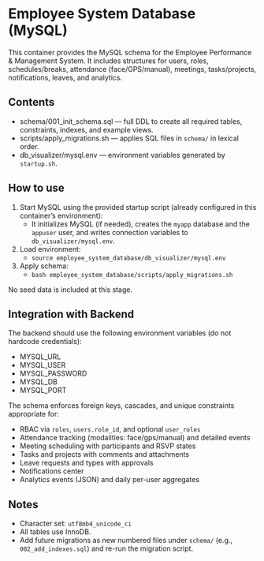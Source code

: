 # Employee System Database (MySQL)

This container provides the MySQL schema for the Employee Performance & Management System. It includes structures for users, roles, schedules/breaks, attendance (face/GPS/manual), meetings, tasks/projects, notifications, leaves, and analytics.

## Contents

- schema/001_init_schema.sql — full DDL to create all required tables, constraints, indexes, and example views.
- scripts/apply_migrations.sh — applies SQL files in `schema/` in lexical order.
- db_visualizer/mysql.env — environment variables generated by `startup.sh`.

## How to use

1. Start MySQL using the provided startup script (already configured in this container’s environment):
   - It initializes MySQL (if needed), creates the `myapp` database and the `appuser` user, and writes connection variables to `db_visualizer/mysql.env`.
2. Load environment:
   - `source employee_system_database/db_visualizer/mysql.env`
3. Apply schema:
   - `bash employee_system_database/scripts/apply_migrations.sh`

No seed data is included at this stage.

## Integration with Backend

The backend should use the following environment variables (do not hardcode credentials):
- MYSQL_URL
- MYSQL_USER
- MYSQL_PASSWORD
- MYSQL_DB
- MYSQL_PORT

The schema enforces foreign keys, cascades, and unique constraints appropriate for:
- RBAC via `roles`, `users.role_id`, and optional `user_roles`
- Attendance tracking (modalities: face/gps/manual) and detailed events
- Meeting scheduling with participants and RSVP states
- Tasks and projects with comments and attachments
- Leave requests and types with approvals
- Notifications center
- Analytics events (JSON) and daily per-user aggregates

## Notes

- Character set: `utf8mb4_unicode_ci`
- All tables use InnoDB.
- Add future migrations as new numbered files under `schema/` (e.g., `002_add_indexes.sql`) and re-run the migration script.
